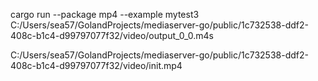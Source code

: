 
cargo run --package mp4 --example mytest3 C:/Users/sea57/GolandProjects/mediaserver-go/public/1c732538-ddf2-408c-b1c4-d99797077f32/video/output_0_0.m4s

C:/Users/sea57/GolandProjects/mediaserver-go/public/1c732538-ddf2-408c-b1c4-d99797077f32/video/init.mp4